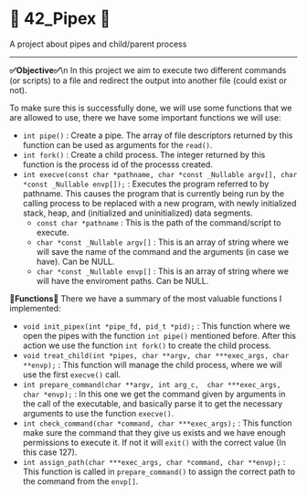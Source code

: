 # 📣 42_Pipex 📣
A project about pipes and child/parent process

***

**✅Objective✅**\n
In this project we aim to execute two different commands (or scripts) to a file and redirect the output into another file (could exist or not).

To make sure this is successfully done, we will use some functions that we are allowed to use, there we have some important functions we will use:
- `int pipe()` : Create a pipe. The array of file descriptors returned by this function can be used as arguments for the `read()`.
- `int fork()` : Create a child process. The integer returned by this function is the process id of the processs created.
- `int execve(const char *pathname, char *const _Nullable argv[], char *const _Nullable envp[]);` : Executes the program referred to by pathname. This causes the program that is currently being run by the calling process to be replaced with a new program, with newly initialized stack, heap, and (initialized and uninitialized) data segments.
    - `const char *pathname` : This is the path of the command/script to execute. 
    - `char *const _Nullable argv[]` : This is an array of string where we will save the name of the command and the arguments (in case we have). Can be NULL.
    - `char *const _Nullable envp[]` : This is an array of string where we will have the enviroment paths. Can be NULL.

**📝Functions📝**
There we have a summary of the most valuable functions I implemented:
- `void init_pipex(int *pipe_fd, pid_t *pid);` : This function where we open the pipes with the function `int pipe()` mentioned before. After this action we use the function `int fork()` to create the child process. 
- `void treat_child(int *pipes, char **argv, char ***exec_args, char **envp);` : This function will manage the child process, where we will use the first `execve()` call.
- `int prepare_command(char **argv, int arg_c,	char ***exec_args, char *envp);` : In this one we get the command given by arguments in the call of the executable, and basically parse it to get the necessary arguments to use the function `execve()`.
- `int check_command(char *command, char ***exec_args);` : This function make sure the command that they give us exists and we have enough permissions to execute it. If not it will `exit()` with the correct value (In this case 127).
- `int assign_path(char ***exec_args, char *command, char **envp);` : This function is called in `prepare_command()` to assign the correct path to the command from the `envp[]`.
